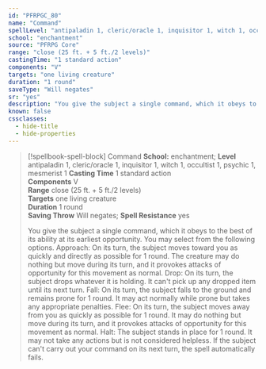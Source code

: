 ```yaml
---
id: "PFRPGC_80"
name: "Command"
spellLevel: "antipaladin 1, cleric/oracle 1, inquisitor 1, witch 1, occultist 1, psychic 1, mesmerist 1"
school: "enchantment"
source: "PFRPG Core"
range: "close (25 ft. + 5 ft./2 levels)"
castingTime: "1 standard action"
components: "V"
targets: "one living creature"
duration: "1 round"
saveType: "Will negates"
sr: "yes"
description: "You give the subject a single command, which it obeys to the best of its ability at its earliest opportunity. You may select from the following options.  Approach: On its turn, the subject moves toward you as quickly and directly as possible for 1 round. The creature may do nothing but move during its turn, and it provokes attacks of opportunity for this movement as normal.  Drop: On its turn, the subject drops whatever it is holding. It can't pick up any dropped item until its next turn.  Fall: On its turn, the subject falls to the ground and remains prone for 1 round. It may act normally while prone but takes any appropriate penalties.  Flee: On its turn, the subject moves away from you as quickly as possible for 1 round. It may do nothing but move during its turn, and it provokes attacks of opportunity for this movement as normal.  Halt: The subject stands in place for 1 round. It may not take any actions but is not considered helpless.  If the subject can't carry out your command on its next turn, the spell automatically fails."
known: false
cssclasses:
  - hide-title
  - hide-properties
---
```


> [!spellbook-spell-block] Command
> **School:** enchantment; **Level** antipaladin 1, cleric/oracle 1, inquisitor 1, witch 1, occultist 1, psychic 1, mesmerist 1
> **Casting Time** 1 standard action  
> **Components** V  
> **Range** close (25 ft. + 5 ft./2 levels)  
> **Targets** one living creature  
> **Duration** 1 round  
> **Saving Throw** Will negates; **Spell Resistance** yes
> 
> You give the subject a single command, which it obeys to the best of its ability at its earliest opportunity. You may select from the following options.  Approach: On its turn, the subject moves toward you as quickly and directly as possible for 1 round. The creature may do nothing but move during its turn, and it provokes attacks of opportunity for this movement as normal.  Drop: On its turn, the subject drops whatever it is holding. It can't pick up any dropped item until its next turn.  Fall: On its turn, the subject falls to the ground and remains prone for 1 round. It may act normally while prone but takes any appropriate penalties.  Flee: On its turn, the subject moves away from you as quickly as possible for 1 round. It may do nothing but move during its turn, and it provokes attacks of opportunity for this movement as normal.  Halt: The subject stands in place for 1 round. It may not take any actions but is not considered helpless.  If the subject can't carry out your command on its next turn, the spell automatically fails.
